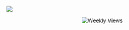 
![](https://readme-typing-svg.demolab.com?font=Ubuntu&weight=500&size=26&duration=2500&pause=1000&center=true&vCenter=true&random=false&width=435&lines=Welcome;Willkommen;Ho%C5%9F+geldiniz;Benvenuto;Bienvenido)


<p align="center">
  <a href="https://github.com/hasangurbuzz/visitWidget">
    <img src="https://visit-widget.vercel.app/api?username=hasangurbuz&content=Weekly%20Views" alt="Weekly Views">
  </a>
</p>


